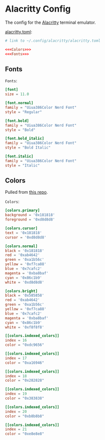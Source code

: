 # Alacritty Config

The config for the [Alacritty](https://alacritty.org/) terminal emulator.

[alacritty.toml](alacritty.toml):
```toml
# link to ~/.config/alacritty/alacritty.toml

<<<Colors>>>
<<<Fonts>>>
```

## Fonts

`Fonts`:
```toml
[font]
size = 11.0

[font.normal]
family = "Uiua386Color Nerd Font"
style = "Regular"

[font.bold]
family = "Uiua386Color Nerd Font"
style = "Bold"

[font.bold_italic]
family = "Uiua386Color Nerd Font"
style = "Bold Italic"

[font.italic]
family = "Uiua386Color Nerd Font"
style = "Italic"
```

## Colors

Pulled from [this repo](https://github.com/aarowill/base16-alacritty/blob/master/colors/base16-default-dark-256.toml).

`Colors`:
```toml
[colors.primary]
background = '0x181818'
foreground = '0xd8d8d8'

[colors.cursor]
text = '0x181818'
cursor = '0xd8d8d8'

[colors.normal]
black = '0x181818'
red = '0xab4642'
green = '0xa1b56c'
yellow = '0xf7ca88'
blue = '0x7cafc2'
magenta = '0xba8baf'
cyan = '0x86c1b9'
white = '0xd8d8d8'

[colors.bright]
black = '0x585858'
red = '0xab4642'
green = '0xa1b56c'
yellow = '0xf7ca88'
blue = '0x7cafc2'
magenta = '0xba8baf'
cyan = '0x86c1b9'
white = '0xf8f8f8'

[[colors.indexed_colors]]
index = 16
color = "0xdc9656"

[[colors.indexed_colors]]
index = 17
color = "0xa16946"

[[colors.indexed_colors]]
index = 18
color = "0x282828"

[[colors.indexed_colors]]
index = 19
color = "0x383838"

[[colors.indexed_colors]]
index = 20
color = "0xb8b8b8"

[[colors.indexed_colors]]
index = 21
color = "0xe8e8e8"
```
